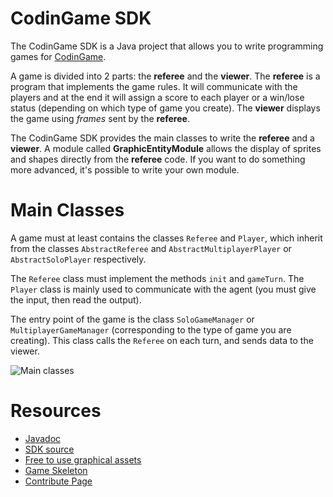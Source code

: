 # CodinGame SDK

The CodinGame SDK is a Java project that allows you to write programming games for [CodinGame](https://www.codingame.com).

A game is divided into 2 parts: the **referee** and the **viewer**. The **referee** is a program that implements the game rules. It will communicate with the players and at the end it will assign a score to each player or a win/lose status (depending on which type of game you create). The **viewer** displays the game using *frames* sent by the **referee**.

The CodinGame SDK provides the main classes to write the **referee** and a **viewer**. A module called **GraphicEntityModule** allows the display of sprites and shapes directly from the **referee** code. If you want to do something more advanced, it's possible to write your own module.

# Main Classes

A game must at least contains the classes `Referee` and `Player`, which inherit from the classes `AbstractReferee` and `AbstractMultiplayerPlayer` or `AbstractSoloPlayer` respectively.

The `Referee` class must implement the methods `init` and `gameTurn`. The `Player` class is mainly used to communicate with the agent (you must give the input, then read the output).

The entry point of the game is the class `SoloGameManager` or `MultiplayerGameManager` (corresponding to the type of game you are creating). This class calls the `Referee` on each turn, and sends data to the viewer.

![Main classes](playground/resources/schema-sdk.svg)

# Resources

- [Javadoc](https://codingame.github.io/codingame-sdk-doc/)
- [SDK source](https://github.com/CodinGame/codingame-game-engine)
- [Free to use graphical assets](https://github.com/CodinGame/codingame-sdk-assets)
- [Game Skeleton](https://github.com/CodinGame/game-skeleton)
- [Contribute Page](https://www.codingame.com/contribute/)